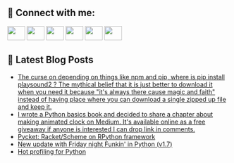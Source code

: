 ## 🔎 Connect with me:
[<img height="32" width="40" src="https://cdn.jsdelivr.net/npm/simple-icons@v5/icons/telegram.svg" />](https://t.me/bullbesh)
[<img height="32" width="40" src="https://cdn.jsdelivr.net/npm/simple-icons@v5/icons/vk.svg" />](https://vk.com/bullbesh)
[<img height="32" width="40" src="https://cdn.jsdelivr.net/npm/simple-icons@v5/icons/twitter.svg" />](https://twitter.com/bullbesh1)
[<img height="32" width="40" src="https://cdn.jsdelivr.net/npm/simple-icons@v5/icons/instagram.svg" />](https://www.instagram.com/bullbesh)
[<img height="32" width="40" src="https://cdn.jsdelivr.net/npm/simple-icons@v5/icons/reddit.svg" />](https://www.reddit.com/user/bullbesh)
[<img height="32" width="40" src="https://cdn.jsdelivr.net/npm/simple-icons@v5/icons/youtube.svg" />](https://www.youtube.com/channel/UCtfjRs6uzgq5mfm8S06WTcg)

## 📕 Latest Blog Posts
<!-- BLOG-POST-LIST:START -->
- [The curse on depending on things like npm and pip, where is pip install playsound2 ? The mythical belief that it is just better to download it when you need it because &quot;it&#39;s always there cause magic and faith&quot; instead of having place where you can download a single zipped up file and keep it.](https://www.reddit.com/r/Python/comments/upk1dd/the_curse_on_depending_on_things_like_npm_and_pip/)
- [I wrote a Python basics book and decided to share a chapter about making animated clock on Medium. It&#39;s available online as a free giveaway if anyone is interested I can drop link in comments.](https://www.reddit.com/r/Python/comments/upjx73/i_wrote_a_python_basics_book_and_decided_to_share/)
- [Pycket: Racket/Scheme on RPython framework](https://www.reddit.com/r/Python/comments/upixuu/pycket_racketscheme_on_rpython_framework/)
- [New update with Friday night Funkin&#39; in Python &lpar;v1.7&rpar;](https://www.reddit.com/r/Python/comments/upikms/new_update_with_friday_night_funkin_in_python_v17/)
- [Hot profiling for Python](https://www.reddit.com/r/Python/comments/uphgh8/hot_profiling_for_python/)
<!-- BLOG-POST-LIST:END -->
